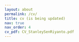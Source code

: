 ```yaml
---
layout: about
permalink: /cv/
title: cv (is being updated)
nav: true
nav_order: 4
cv_pdf: CV_StanleySenRiyanto.pdf
---
```

<script>
// window.location.href = "/assets/pdf/CV_StanleySenRiyanto.pdf";
window.location.href = "/assets/pdf/cv.txt";
console.log("CV is being updated.")
</script>

